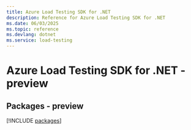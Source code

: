 ```yaml
---
title: Azure Load Testing SDK for .NET
description: Reference for Azure Load Testing SDK for .NET
ms.date: 06/03/2025
ms.topic: reference
ms.devlang: dotnet
ms.service: load-testing
---
```

# Azure Load Testing SDK for .NET - preview
## Packages - preview
[!INCLUDE [packages](load-testing-index.md)]